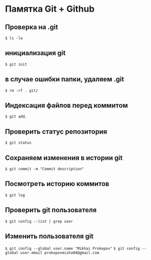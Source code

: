 # Памятка Git + Github 

## Проверка на .git 

`$ ls -la`

## инициализация git 

`$ git init`

## в случае ошибки папки, удаляем .git

`$ rm -rf . git/`

## Индексация файлов перед коммитом 

`$ git add.`

## Проверить статус репозитория

`$ git status`

## Сохраняем изменения в истории git

`$ git commit -m "Commit description"`

## Посмотреть историю коммитов 

`$ git log`

## Проверить git пользователя

`$ git config --list | grep user `

## Изменить пользователя git

`$ git config --global user.name "Mikhai Prokopov"`
`$ git config --global user.email prokopovmisha94@gmail.com`